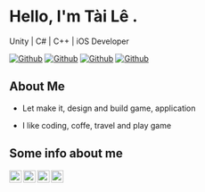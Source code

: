 


# Hello, I'm Tài Lê .

Unity | C#  | C++ | iOS Developer

[![Github](https://img.shields.io/github/followers/iletai?style=social)](https://github.com/iletai)
[![Github](https://img.shields.io/github/last-commit/iletai/iletai)](https://github.com/iletai/iletai)
[![Github](https://img.shields.io/github/stars/iletai/iletai?style=social)](https://github.com/iletai/iletai)
[![Github](https://img.shields.io/github/watchers/iletai/iletai?style=social)](https://github.com/iletai/iletai)


## About Me

- Let make it, design and build game, application

- I like coding, coffe, travel and play game 



## Some info about me


<a href="https://www.linkedin.com/in/tai-le-55387619b">
  <img align="left" alt="Linkdein" width="22px" src="https://cdn.jsdelivr.net/npm/simple-icons@v3/icons/linkedin.svg" />
</a>
<a href="https://github.com/iletai">
  <img align="left" alt="Github" width="22px" src="https://img.icons8.com/fluent/48/000000/github.png"/>
</a>
<a href="https://codepen.io/letaii">
  <img align="left" alt="CodePen" width="22px" src="https://img.icons8.com/material/24/000000/codepen.png"/>
</a>
<a href="mailto:iletai@hotmail.com">
  <img align="left" alt="Hotmail" width="22px" src="https://img.icons8.com/fluent/48/000000/mail.png"/>
</a>
 

